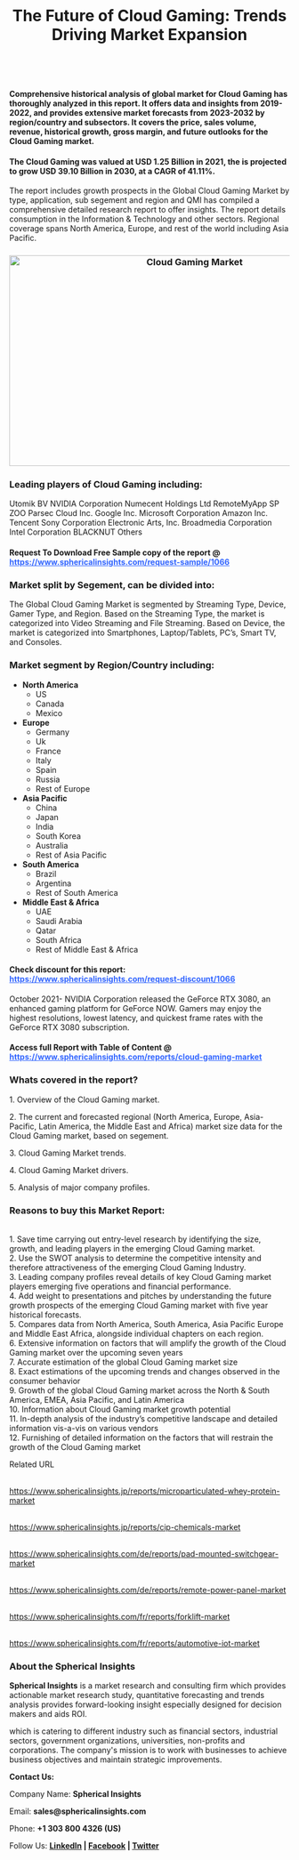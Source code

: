 <p>&nbsp;</p>
<h1 style="text-align: center;"><strong>The Future of Cloud Gaming: Trends Driving Market Expansion</strong></h1>
<p>&nbsp;</p>
<p>&nbsp;</p>
<p><strong>Comprehensive historical analysis of global market for Cloud Gaming has thoroughly analyzed in this report. It offers data and insights from 2019-2022, and provides extensive market forecasts from 2023-2032 by region/country and subsectors. It covers the price, sales volume, revenue, historical growth, gross margin, and future outlooks for the Cloud Gaming market.</strong></p>
<h4><strong>The Cloud Gaming was valued at USD 1.25 Billion in 2021, the is projected to grow USD 39.10 Billion in 2030, at a CAGR of 41.11%.</strong></h4>
<p>The report includes growth prospects in the Global Cloud Gaming Market by type, application, sub segement and region and QMI has compiled a comprehensive detailed research report to offer insights. The report details consumption in the Information &amp; Technology and other sectors. Regional coverage spans North America, Europe, and rest of the world including Asia Pacific.</p>
<h3 style="text-align: center;"><strong><img src="https://www.sphericalinsights.com/images/rd/cloud-gaming-market.png" alt="Cloud Gaming Market " width="650" height="379" /></strong></h3>
<h3><strong>Leading players of Cloud Gaming including:</strong></h3>
<p>Utomik BV NVIDIA Corporation Numecent Holdings Ltd RemoteMyApp SP ZOO Parsec Cloud Inc. Google Inc. Microsoft Corporation Amazon Inc. Tencent Sony Corporation Electronic Arts, Inc. Broadmedia Corporation Intel Corporation BLACKNUT Others</p>
<h4>Request To Download Free Sample copy of the report  @ <span style="color: #3366ff;"><a style="color: #3366ff;" href="https://www.sphericalinsights.com/request-sample/1066" target="_blank">https://www.sphericalinsights.com/request-sample/1066</a></span></h4>
<h3><strong>Market split by Segement, can be divided into:</strong></h3>
<p>The Global Cloud Gaming Market is segmented by Streaming Type, Device, Gamer Type, and Region. Based on the Streaming Type, the market is categorized into Video Streaming and File Streaming. Based on Device, the market is categorized into Smartphones, Laptop/Tablets, PC&rsquo;s, Smart TV, and Consoles.</p>
<h3><strong>Market segment by Region/Country including:</strong></h3>
<ul>
<li><strong>North America</strong>
<ul>
<li>US</li>
<li>Canada</li>
<li>Mexico</li>
</ul>
</li>
<li><strong>Europe</strong>
<ul>
<li>Germany</li>
<li>Uk</li>
<li>France</li>
<li>Italy</li>
<li>Spain</li>
<li>Russia</li>
<li>Rest of Europe</li>
</ul>
</li>
<li><strong>Asia Pacific</strong>
<ul>
<li>China</li>
<li>Japan</li>
<li>India</li>
<li>South Korea</li>
<li>Australia</li>
<li>Rest of Asia Pacific</li>
</ul>
</li>
<li><strong>South America</strong>
<ul>
<li>Brazil</li>
<li>Argentina</li>
<li>Rest of South America</li>
</ul>
</li>
<li><strong>Middle East &amp; Africa</strong>
<ul>
<li>UAE</li>
<li>Saudi Arabia</li>
<li>Qatar</li>
<li>South Africa</li>
<li>Rest of Middle East &amp; Africa</li>
</ul>
</li>
</ul>
<h4>Check discount for this report: <span style="color: #3366ff;"><a style="color: #3366ff;" href="https://www.sphericalinsights.com/request-discount/1066" target="_blank">https://www.sphericalinsights.com/request-discount/1066</a></span></h4>
<p>October 2021- NVIDIA Corporation released the GeForce RTX 3080, an enhanced gaming platform for GeForce NOW. Gamers may enjoy the highest resolutions, lowest latency, and quickest frame rates with the GeForce RTX 3080 subscription.</p>
<h4>Access full Report with Table of Content @ <span style="color: #3366ff;"><a style="color: #3366ff;" href="https://www.sphericalinsights.com/reports/cloud-gaming-market" target="_blank">https://www.sphericalinsights.com/reports/cloud-gaming-market</a></span></h4>
<h3><strong>Whats covered in the report?</strong></h3>
<p>1. Overview of the Cloud Gaming market.</p>
<p>2. The current and forecasted regional (North America, Europe, Asia-Pacific, Latin America, the Middle East and Africa) market size data for the Cloud Gaming market, based on segement.</p>
<p>3. Cloud Gaming Market trends.</p>
<p>4. Cloud Gaming Market drivers.</p>
<p>5. Analysis of major company profiles.</p>
<h3><strong>Reasons to buy this Market Report:</strong></h3>
<p><br /> 1. Save time carrying out entry-level research by identifying the size, growth, and leading players in the emerging Cloud Gaming market.<br /> 2. Use the SWOT analysis to determine the competitive intensity and therefore attractiveness of the emerging Cloud Gaming Industry.<br /> 3. Leading company profiles reveal details of key Cloud Gaming market players emerging five operations and financial performance.<br /> 4. Add weight to presentations and pitches by understanding the future growth prospects of the emerging Cloud Gaming market with five year historical forecasts.<br /> 5. Compares data from North America, South America, Asia Pacific Europe and Middle East Africa, alongside individual chapters on each region.<br /> 6. Extensive information on factors that will amplify the growth of the Cloud Gaming market over the upcoming seven years<br /> 7. Accurate estimation of the global Cloud Gaming market size <br /> 8. Exact estimations of the upcoming trends and changes observed in the consumer behavior <br /> 9. Growth of the global Cloud Gaming market across the North &amp; South America, EMEA, Asia Pacific, and Latin America<br /> 10. Information about Cloud Gaming market growth potential<br /> 11. In-depth analysis of the industry&rsquo;s competitive landscape and detailed information vis-a-vis on various vendors<br /> 12. Furnishing of detailed information on the factors that will restrain the growth of the Cloud Gaming market</p>
<p>Related URL</p>
<p><br /><a href="https://www.sphericalinsights.jp/reports/microparticulated-whey-protein-market">https://www.sphericalinsights.jp/reports/microparticulated-whey-protein-market</a>&nbsp;</p>
<p><br /><a href="https://www.sphericalinsights.jp/reports/cip-chemicals-market">https://www.sphericalinsights.jp/reports/cip-chemicals-market</a>&nbsp;</p>
<p><br /><a href="https://www.sphericalinsights.com/de/reports/pad-mounted-switchgear-market">https://www.sphericalinsights.com/de/reports/pad-mounted-switchgear-market</a>&nbsp;</p>
<p><br /><a href="https://www.sphericalinsights.com/de/reports/remote-power-panel-market">https://www.sphericalinsights.com/de/reports/remote-power-panel-market</a>&nbsp;</p>
<p><br /><a href="https://www.sphericalinsights.com/fr/reports/forklift-market">https://www.sphericalinsights.com/fr/reports/forklift-market</a>&nbsp;</p>
<p><br /><a href="https://www.sphericalinsights.com/fr/reports/automotive-iot-market">https://www.sphericalinsights.com/fr/reports/automotive-iot-market</a>&nbsp;</p>
<h3><strong>About the Spherical Insights</strong></h3>
<p><strong>Spherical Insights</strong> is a market research and consulting firm which provides actionable market research study, quantitative forecasting and trends analysis provides forward-looking insight especially designed for decision makers and aids ROI.</p>
<p>which is catering to different industry such as financial sectors, industrial sectors, government organizations, universities, non-profits and corporations. The company's mission is to work with businesses to achieve business objectives and maintain strategic improvements.</p>
<p><strong>Contact Us:</strong></p>
<p>Company Name: <strong>Spherical Insights</strong></p>
<p>Email: <strong>sales@sphericalinsights.com</strong></p>
<p>Phone: <strong>+1 303 800 4326 (US)</strong></p>
<p>Follow Us: <strong><a href="https://www.linkedin.com/company/spherical-insight/"><u>LinkedIn</u></a> | <a href="https://www.facebook.com/sphericalinsights22"><u>Facebook</u></a> | <a href="https://twitter.com/SInsights_US"><u>Twitter</u></a></strong></p>
<p>&nbsp;</p>
